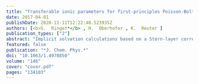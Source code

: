 ```yaml
---
title: "Transferable ionic parameters for first-principles Poisson-Boltzmann solvation calculations: Neutral solutes in aqueous monovalent salt solutions"
date: 2017-04-01
publishDate: 2020-11-11T12:22:40.523935Z
authors: [<b>S.  Ringe†*</b> , H.  Oberhofer , K.  Reuter ]
publication_types: ["2"]
abstract: "Implicit solvation calculations based on a Stern-layer corrected size-modified Poisson-Boltzmann (SMPB) model are an effective approach to capture electrolytic effects in first-principles electronic structure calculations. For a given salt solution, they require a range of ion-specific parameters, which describe the size of the dissolved ions as well as thickness and shape of the Stern layer. Out of this defined parameter space, we show that the Stern layer thickness expressed in terms of the solute's electron density and the resulting ionic cavity volume completely determine ion effects on the stability of neutral solutes. Using the efficient SMPB functionality of the full-potential density-functional theory package FHI-aims, we derive optimized such Stern layer parameters for neutral solutes in various aqueous monovalent electrolytes. The parametrization protocol relies on fitting to reference Setschenow coefficients that describe solvation free energy changes with ionic strength at low to medium concentrations. The availability of such data for NaCl solutions yields a highly predictive SMPB model that allows to recover the measured Setschenow coefficients with an accuracy that is comparable to prevalent quantitative regression models. Correspondingly derived SMPB parameters for other salts suffer from a much scarcer experimental data base but lead to Stern layer properties that follow a physically reasonable trend with ionic hydration numbers."
featured: false
publication: "*J. Chem. Phys.*"
doi: "10.1063/1.4978850"
volume: "146"
cover: "cover.pdf"
pages: "134103"
---
```


